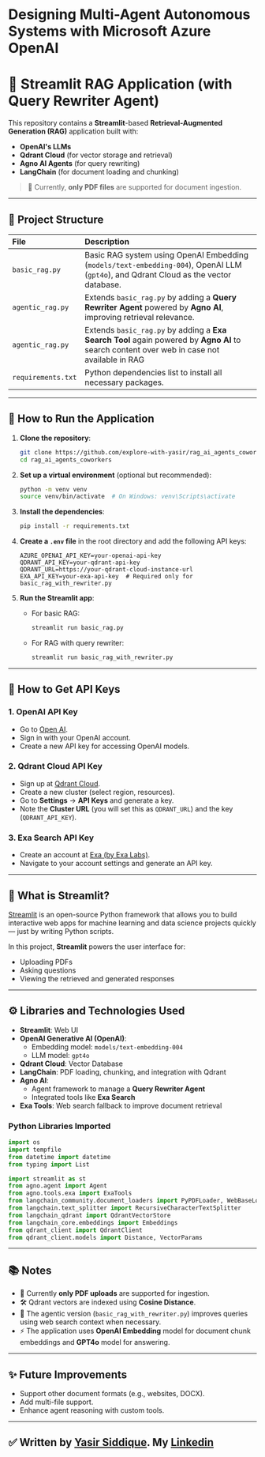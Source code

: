 # Designing Multi-Agent Autonomous Systems with Microsoft Azure OpenAI

# 🧠 Streamlit RAG Application (with Query Rewriter Agent)

This repository contains a **Streamlit**-based **Retrieval-Augmented Generation (RAG)** application built with:
- **OpenAI's LLMs**
- **Qdrant Cloud** (for vector storage and retrieval)
- **Agno AI Agents** (for query rewriting)
- **LangChain** (for document loading and chunking)

> 📄 Currently, **only PDF files** are supported for document ingestion.

---

## 📂 Project Structure

| File | Description |
|:-----|:------------|
| `basic_rag.py` | Basic RAG system using OpenAI Embedding (`models/text-embedding-004`), OpenAI LLM (`gpt4o`), and Qdrant Cloud as the vector database. |
| `agentic_rag.py` | Extends `basic_rag.py` by adding a **Query Rewriter Agent** powered by **Agno AI**, improving retrieval relevance. |
| `agentic_rag.py` | Extends `basic_rag.py` by adding a **Exa Search Tool** again powered by **Agno AI** to search content over web in case not available in RAG |
| `requirements.txt` | Python dependencies list to install all necessary packages. |

---

## 🚀 How to Run the Application

1. **Clone the repository**:
    ```bash
    git clone https://github.com/explore-with-yasir/rag_ai_agents_coworkers.git
    cd rag_ai_agents_coworkers
    ```

2. **Set up a virtual environment** (optional but recommended):
    ```bash
    python -m venv venv
    source venv/bin/activate  # On Windows: venv\Scripts\activate
    ```

3. **Install the dependencies**:
    ```bash
    pip install -r requirements.txt
    ```

4. **Create a `.env` file** in the root directory and add the following API keys:
    ```env
    AZURE_OPENAI_API_KEY=your-openai-api-key
    QDRANT_API_KEY=your-qdrant-api-key
    QDRANT_URL=https://your-qdrant-cloud-instance-url
    EXA_API_KEY=your-exa-api-key  # Required only for basic_rag_with_rewriter.py
    ```

5. **Run the Streamlit app**:
    - For basic RAG:
      ```bash
      streamlit run basic_rag.py
      ```
    - For RAG with query rewriter:
      ```bash
      streamlit run basic_rag_with_rewriter.py
      ```

---

## 🔑 How to Get API Keys

### 1. OpenAI API Key
- Go to [Open AI](https://platform.openai.com/api-keys).
- Sign in with your OpenAI account.
- Create a new API key for accessing OpenAI models.

### 2. Qdrant Cloud API Key
- Sign up at [Qdrant Cloud](https://cloud.qdrant.io/).
- Create a new cluster (select region, resources).
- Go to **Settings** → **API Keys** and generate a key.
- Note the **Cluster URL** (you will set this as `QDRANT_URL`) and the key (`QDRANT_API_KEY`).

### 3. Exa Search API Key
- Create an account at [Exa (by Exa Labs)](https://exa.ai/).
- Navigate to your account settings and generate an API key.

---

## 💬 What is Streamlit?

[Streamlit](https://streamlit.io/) is an open-source Python framework that allows you to build interactive web apps for machine learning and data science projects quickly — just by writing Python scripts.

In this project, **Streamlit** powers the user interface for:
- Uploading PDFs
- Asking questions
- Viewing the retrieved and generated responses

---

## ⚙️ Libraries and Technologies Used

- **Streamlit**: Web UI
- **OpenAI Generative AI (OpenAI)**: 
  - Embedding model: `models/text-embedding-004`
  - LLM model: `gpt4o`
- **Qdrant Cloud**: Vector Database
- **LangChain**: PDF loading, chunking, and integration with Qdrant
- **Agno AI**: 
  - Agent framework to manage a **Query Rewriter Agent**
  - Integrated tools like **Exa Search**
- **Exa Tools**: Web search fallback to improve document retrieval

### Python Libraries Imported
```python
import os
import tempfile
from datetime import datetime
from typing import List

import streamlit as st
from agno.agent import Agent
from agno.tools.exa import ExaTools
from langchain_community.document_loaders import PyPDFLoader, WebBaseLoader
from langchain.text_splitter import RecursiveCharacterTextSplitter
from langchain_qdrant import QdrantVectorStore
from langchain_core.embeddings import Embeddings
from qdrant_client import QdrantClient
from qdrant_client.models import Distance, VectorParams
```

---

## 📚 Notes

- 📄 Currently **only PDF uploads** are supported for ingestion.
- 🛠️ Qdrant vectors are indexed using **Cosine Distance**.
- 🚀 The agentic version (`basic_rag_with_rewriter.py`) improves queries using web search context when necessary.
- ⚡ The application uses **OpenAI Embedding** model for document chunk embeddings and **GPT4o** model for answering.

---

## ✨ Future Improvements

- Support other document formats (e.g., websites, DOCX).
- Add multi-file support.
- Enhance agent reasoning with custom tools.

---

## ✅ Written by [Yasir Siddique](https://www.yasirsiddique.com). My [Linkedin](https://www.linkedin.com/in/yasir-sd)

